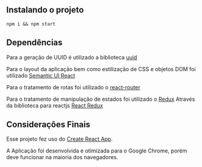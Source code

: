 

## Instalando o projeto

```shell
npm i && npm start
```

## Dependências
Para a geração de UUID é utilizado a biblioteca [uuid](http://www.ietf.org/rfc/rfc4122.txt)

Para o layout da aplicação bem como estilização de CSS e objetos DOM foi utilizado [Semantic UI React](https://react.semantic-ui.com/introduction)

Para o tratamento de rotas foi utilizado o [react-router](https://github.com/ReactTraining/react-router)

Para o tratamento de manipulação de estados foi utilizado o [Redux](https://redux.js.org/) Através da biblioteca para reactjs [React Redux](https://github.com/reactjs/react-redux)


## Considerações Finais

Esse projeto fez uso do [Create React App](https://github.com/facebookincubator/create-react-app).

A Aplicação foi desenvolvida e otimizada para o Google Chrome, porém deve funcionar na maioria dos navegadores.

